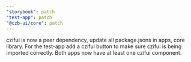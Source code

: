 ```yaml
---
"storybook": patch
"test-app": patch
"@czb-ui/core": patch
---
```


czifui is now a peer dependency, update all package.jsons in apps, core library. For the test-app add a czifui button to make sure czifui is being imported correctly. Both apps now have at least one czifui component.
